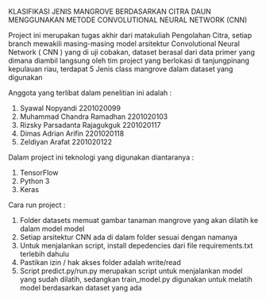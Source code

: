 KLASIFIKASI JENIS MANGROVE BERDASARKAN CITRA DAUN MENGGUNAKAN METODE CONVOLUTIONAL NEURAL NETWORK (CNN)

Project ini merupakan tugas akhir dari matakuliah Pengolahan Citra, setiap branch mewakili masing-masing model arsitektur Convolutional Neural Network ( CNN ) yang di uji cobakan, dataset berasal dari data primer yang dimana diambil langsung oleh tim project yang berlokasi di tanjungpinang kepulauan riau, terdapat 5 Jenis class mangrove dalam dataset yang digunakan

Anggota yang terlibat dalam penelitian ini adalah : 

1. Syawal Nopyandi 2201020099
2. Muhammad Chandra Ramadhan 2201020103
3. Rizsky Parsadanta Rajagukguk 2201020117
4. Dimas Adrian Arifin 2201020118
5. Zeldiyan Arafat 2201020122

Dalam project ini teknologi yang digunakan diantaranya : 
1. TensorFlow
2. Python 3
3. Keras

Cara run project : 
1. Folder datasets memuat gambar tanaman mangrove yang akan dilatih ke dalam model model
2. Setiap arsitektur CNN ada di dalam folder sesuai dengan namanya
3. Untuk menjalankan script, install depedencies dari file requirements.txt terlebih dahulu
4. Pastikan izin / hak akses folder adalah write/read
5. Script predict.py/run.py merupakan script untuk menjalankan model yang sudah dilatih, sedangkan train_model.py digunakan untuk melatih model berdasarkan dataset yang ada 
